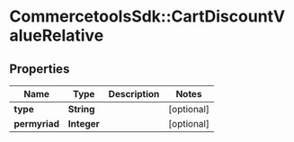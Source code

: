 # CommercetoolsSdk::CartDiscountValueRelative

## Properties
Name | Type | Description | Notes
------------ | ------------- | ------------- | -------------
**type** | **String** |  | [optional] 
**permyriad** | **Integer** |  | [optional] 

